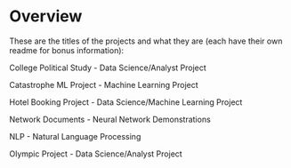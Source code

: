 # Overview
These are the titles of the projects and what they are (each have their own readme for bonus information):

College Political Study - Data Science/Analyst Project 

Catastrophe ML Project - Machine Learning Project 

Hotel Booking Project - Data Science/Machine Learning Project

Network Documents - Neural Network Demonstrations

NLP - Natural Language Processing 

Olympic Project - Data Science/Analyst Project
